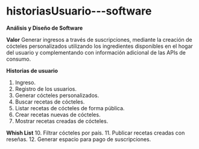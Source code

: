 # historiasUsuario---software

**Análisis y Diseño de Software**

**Valor**
Generar ingresos a través de suscripciones, mediante la creación de cócteles personalizados utilizando los ingredientes disponibles en el hogar del usuario y complementando con información adicional de las APIs de consumo.

**Historias de usuario**
01. Ingreso.
02. Registro de los usuarios.
03. Generar cócteles personalizados.
04. Buscar recetas de cócteles.
05. Listar recetas de cócteles de forma pública.
06. Crear recetas nuevas de cócteles.
07. Mostrar recetas creadas de cócteles.

**Whish List**
10. Filtrar cócteles por país.
11. Publicar recetas creadas con reseñas.
12. Generar espacio para pago de suscripciones.
